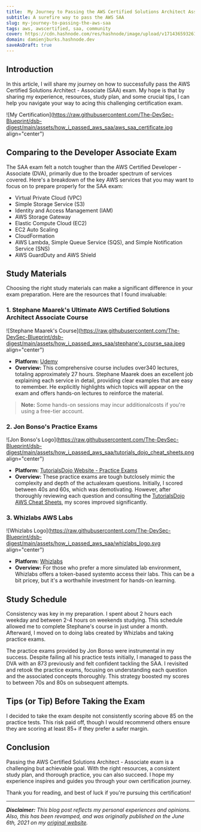 ```yaml
---
title:  My Journey to Passing the AWS Certified Solutions Architect Associate Exam
subtitle: A surefire way to pass the AWS SAA
slug: my-journey-to-passing-the-aws-saa
tags: aws, awscertified, saa, community
cover: https://cdn.hashnode.com/res/hashnode/image/upload/v1714365932617/G3PI4-dC1.jpg?auto=format
domain: damienjburks.hashnode.dev
saveAsDraft: true
---
```


## Introduction

In this article, I will share my journey on how to successfully pass the AWS Certified Solutions Architect - Associate (SAA) exam. My hope is that by sharing my experience, resources, study plan, and some crucial tips, I can help you navigate your way to acing this challenging certification exam.

![My Certification](https://raw.githubusercontent.com/The-DevSec-Blueprint/dsb-digest/main/assets/how_i_passed_aws_saa/aws_saa_certificate.jpg align="center")

## Comparing to the Developer Associate Exam

The SAA exam felt a notch tougher than the AWS Certified Developer - Associate (DVA), primarily due to the broader spectrum of services covered. Here's a breakdown of the key AWS services that you may want to focus on to prepare properly for the SAA exam:

- Virtual Private Cloud (VPC)
- Simple Storage Service (S3)
- Identity and Access Management (IAM)
- AWS Storage Gateway
- Elastic Compute Cloud (EC2)
- EC2 Auto Scaling
- CloudFormation
- AWS Lambda, Simple Queue Service (SQS), and Simple Notification Service (SNS)
- AWS GuardDuty and AWS Shield

## Study Materials

Choosing the right study materials can make a significant difference in your exam preparation. Here are the resources that I found invaluable:

### 1. **Stephane Maarek's Ultimate AWS Certified Solutions Architect Associate Course**

![Stephane Maarek's Course](https://raw.githubusercontent.com/The-DevSec-Blueprint/dsb-digest/main/assets/how_i_passed_aws_saa/stephane's_course_saa.jpeg align="center")

- **Platform:** [Udemy](https://www.udemy.com/course/aws-certified-solutions-architect-associate-saa-c03/)
- **Overview:** This comprehensive course includes over340 lectures, totaling approximately 27 hours. Stephane Maarek does an excellent job explaining each service in detail, providing clear examples that are easy to remember. He explicitly highlights which topics will appear on the exam and offers hands-on lectures to reinforce the material.

>**Note:** Some hands-on sessions may incur additionalcosts if you're using a free-tier account.

### 2. **Jon Bonso's Practice Exams**

![Jon Bonso's Logo](https://raw.githubusercontent.com/The-DevSec-Blueprint/dsb-digest/main/assets/how_i_passed_aws_saa/tutorials_dojo_cheat_sheets.png align="center")

- **Platform:** [TutorialsDojo Website - Practice Exams](https://portal.tutorialsdojo.com/courses/aws-certified-solutions-architect-associate-practice-exams)
- **Overview:** These practice exams are tough butclosely mimic the complexity and depth of the actualexam questions. Initially, I scored between 40s and 60s, which was demotivating. However, after thoroughly reviewing each question and consulting the [TutorialsDojo AWS Cheat Sheets](https://tutorialsdojo.com/aws-cheat-sheets/), my scores improved significantly.

### 3. **Whizlabs AWS Labs**

![Whizlabs Logo](https://raw.githubusercontent.com/The-DevSec-Blueprint/dsb-digest/main/assets/how_i_passed_aws_saa/whizlabs_logo.svg align="center")

- **Platform:** [Whizlabs](https://www.whizlabs.com/)
- **Overview:** For those who prefer a more simulated lab environment, Whizlabs offers a token-based systemto access their labs. This can be a bit pricey, but it's a worthwhile investment for hands-on learning.

## Study Schedule

Consistency was key in my preparation. I spent about 2 hours each weekday and between 2-4 hours on weekends studying. This schedule allowed me to complete Stephane's course in just under a month. Afterward, I moved on to doing labs created by Whizlabs and taking practice exams.

The practice exams provided by Jon Bonso were instrumental in my success. Despite failing all his practice tests initially, I managed to pass the DVA with an 873 previously and felt confident tackling the SAA. I revisited and retook the practice exams, focusing on understanding each question and the associated concepts thoroughly. This strategy boosted my scores to between 70s and 80s on subsequent attempts.

## Tips (or Tip) Before Taking the Exam

I decided to take the exam despite not consistently scoring above 85 on the practice tests. This risk paid off, though I would recommend others ensure they are scoring at least 85+ if they prefer a safer margin.

## Conclusion

Passing the AWS Certified Solutions Architect - Associate exam is a challenging but achievable goal. With the right resources, a consistent study plan, and thorough practice, you can also succeed. I hope my experience inspires and guides you through your own certification journey.

Thank you for reading, and best of luck if you're pursuing this certification!

---

***Disclaimer:** This blog post reflects my personal experiences and opinions. Also, this has been revamped, and was originally published on the June 6th, 2021 on my [original website](https://dburksgtr.wixsite.com/blog/post/how-i-passed-the-aws-csa-c-02).*
